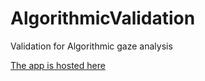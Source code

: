 # AlgorithmicValidation
Validation for Algorithmic gaze analysis

[The app is hosted here](https://share.streamlit.io/footballdaniel/algorithmicvalidation/main/validation.py)
